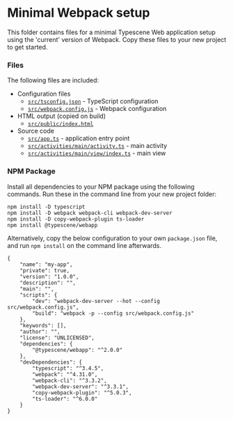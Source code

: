 # Minimal Webpack setup

This folder contains files for a minimal Typescene Web application setup using the 'current' version of Webpack. Copy these files to your new project to get started.

### Files

The following files are included:

* Configuration files
    * [`src/tsconfig.json`](./src/tsconfig.json) - TypeScript configuration
    * [`src/webpack.config.js`](./src/webpack.config.js) - Webpack configuration
* HTML output (copied on build)
    * [`src/public/index.html`](./src/public/index.html)
* Source code
    * [`src/app.ts`](./src/app.ts) - application entry point
    * [`src/activities/main/activity.ts`](./src/activities/main/activity.ts) - main activity
    * [`src/activities/main/view/index.ts`](./src/activities/main/view/index.ts) - main view

### NPM Package

Install all dependencies to your NPM package using the following commands. Run these in the command line from your new project folder:

    npm install -D typescript
    npm install -D webpack webpack-cli webpack-dev-server
    npm install -D copy-webpack-plugin ts-loader
    npm install @typescene/webapp

Alternatively, copy the below configuration to your own `package.json` file, and run `npm install` on the command line afterwards.

    {
        "name": "my-app",
        "private": true,
        "version": "1.0.0",
        "description": "",
        "main": "",
        "scripts": {
            "dev": "webpack-dev-server --hot --config src/webpack.config.js",
            "build": "webpack -p --config src/webpack.config.js"
        },
        "keywords": [],
        "author": "",
        "license": "UNLICENSED",
        "dependencies": {
            "@typescene/webapp": "^2.0.0"
        },
        "devDependencies": {
            "typescript": "^3.4.5",
            "webpack": "^4.31.0",
            "webpack-cli": "^3.3.2",
            "webpack-dev-server": "^3.3.1",
            "copy-webpack-plugin": "^5.0.3",
            "ts-loader": "^6.0.0"
        }
    }
